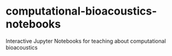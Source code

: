 # computational-bioacoustics-notebooks
Interactive Jupyter Notebooks for teaching about computational bioacoustics

